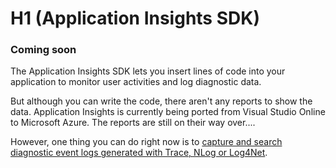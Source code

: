 <properties title="Application Insights SDK" pageTitle="Application Insights SDK" description="Log user activities and diagnostic events." metaKeywords="analytics monitoring application insights" authors="awills"  />
 
# H1 (Application Insights SDK) 

### Coming soon

The Application Insights SDK lets you insert lines of code into your application to monitor user activities and log diagnostic data.

But although you can write the code, there aren't any reports to show the data. Application Insights is currently being ported from Visual Studio Online to Microsoft Azure. The reports are still on their way over.... 

However, one thing you can do right now is to [capture and search diagnostic event logs generated with Trace, NLog or Log4Net][diagnostics]. 



<!--Anchors-->


<!--Link references-->
[Web tests]: ../appinsights-10Avail/
[diagnostics]: ../appinsights-24diagnostics/
[monitor]: ../appinsights-04monitor/
[start new]: ../appinsights-01new/
[existing]: ../appinsights-02-existing/


